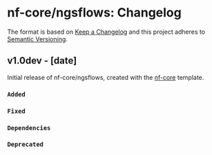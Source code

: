 # nf-core/ngsflows: Changelog

The format is based on [Keep a Changelog](https://keepachangelog.com/en/1.0.0/)
and this project adheres to [Semantic Versioning](https://semver.org/spec/v2.0.0.html).

## v1.0dev - [date]

Initial release of nf-core/ngsflows, created with the [nf-core](https://nf-co.re/) template.

### `Added`

### `Fixed`

### `Dependencies`

### `Deprecated`
